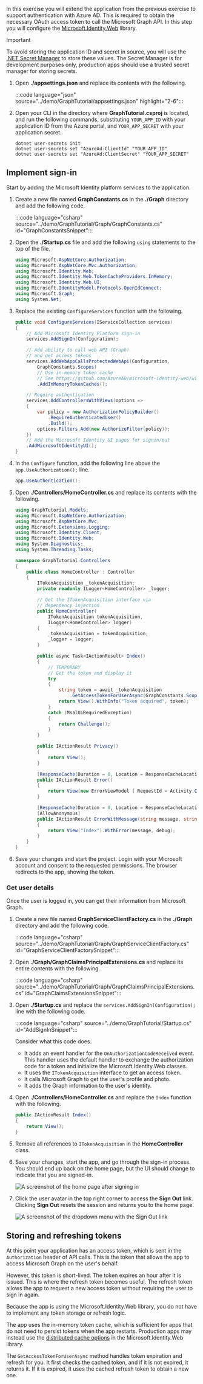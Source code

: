 <!-- markdownlint-disable MD002 MD041 -->

In this exercise you will extend the application from the previous exercise to support authentication with Azure AD. This is required to obtain the necessary OAuth access token to call the Microsoft Graph API. In this step you will configure the [Microsoft.Identity.Web](https://www.nuget.org/packages/Microsoft.Identity.Web/) library.

> [!IMPORTANT]
> To avoid storing the application ID and secret in source, you will use the [.NET Secret Manager](/aspnet/core/security/app-secrets) to store these values. The Secret Manager is for development purposes only, production apps should use a trusted secret manager for storing secrets.

1. Open **./appsettings.json** and replace its contents with the following.

    :::code language="json" source="../demo/GraphTutorial/appsettings.json" highlight="2-6":::

1. Open your CLI in the directory where **GraphTutorial.csproj** is located, and run the following commands, substituting `YOUR_APP_ID` with your application ID from the Azure portal, and `YOUR_APP_SECRET` with your application secret.

    ```Shell
    dotnet user-secrets init
    dotnet user-secrets set "AzureAd:ClientId" "YOUR_APP_ID"
    dotnet user-secrets set "AzureAd:ClientSecret" "YOUR_APP_SECRET"
    ```

## Implement sign-in

Start by adding the Microsoft Identity platform services to the application.

1. Create a new file named **GraphConstants.cs** in the **./Graph** directory and add the following code.

    :::code language="csharp" source="../demo/GraphTutorial/Graph/GraphConstants.cs" id="GraphConstantsSnippet":::

1. Open the **./Startup.cs** file and add the following `using` statements to the top of the file.

    ```csharp
    using Microsoft.AspNetCore.Authorization;
    using Microsoft.AspNetCore.Mvc.Authorization;
    using Microsoft.Identity.Web;
    using Microsoft.Identity.Web.TokenCacheProviders.InMemory;
    using Microsoft.Identity.Web.UI;
    using Microsoft.IdentityModel.Protocols.OpenIdConnect;
    using Microsoft.Graph;
    using System.Net;
    ```

1. Replace the existing `ConfigureServices` function with the following.

    ```csharp
    public void ConfigureServices(IServiceCollection services)
    {
        // Add Microsoft Identity Platform sign-in
        services.AddSignIn(Configuration);

        // Add ability to call web API (Graph)
        // and get access tokens
        services.AddWebAppCallsProtectedWebApi(Configuration,
            GraphConstants.Scopes)
            // Use in-memory token cache
            // See https://github.com/AzureAD/microsoft-identity-web/wiki/token-cache-serialization
            .AddInMemoryTokenCaches();

        // Require authentication
        services.AddControllersWithViews(options =>
        {
            var policy = new AuthorizationPolicyBuilder()
                .RequireAuthenticatedUser()
                .Build();
            options.Filters.Add(new AuthorizeFilter(policy));
        })
        // Add the Microsoft Identity UI pages for signin/out
        .AddMicrosoftIdentityUI();
    }
    ```

1. In the `Configure` function, add the following line above the `app.UseAuthorization();` line.

    ```csharp
    app.UseAuthentication();
    ```

1. Open **./Controllers/HomeController.cs** and replace its contents with the following.

    ```csharp
    using GraphTutorial.Models;
    using Microsoft.AspNetCore.Authorization;
    using Microsoft.AspNetCore.Mvc;
    using Microsoft.Extensions.Logging;
    using Microsoft.Identity.Client;
    using Microsoft.Identity.Web;
    using System.Diagnostics;
    using System.Threading.Tasks;

    namespace GraphTutorial.Controllers
    {
        public class HomeController : Controller
        {
            ITokenAcquisition _tokenAcquisition;
            private readonly ILogger<HomeController> _logger;

            // Get the ITokenAcquisition interface via
            // dependency injection
            public HomeController(
                ITokenAcquisition tokenAcquisition,
                ILogger<HomeController> logger)
            {
                _tokenAcquisition = tokenAcquisition;
                _logger = logger;
            }

            public async Task<IActionResult> Index()
            {
                // TEMPORARY
                // Get the token and display it
                try
                {
                    string token = await _tokenAcquisition
                        .GetAccessTokenForUserAsync(GraphConstants.Scopes);
                    return View().WithInfo("Token acquired", token);
                }
                catch (MsalUiRequiredException)
                {
                    return Challenge();
                }
            }

            public IActionResult Privacy()
            {
                return View();
            }

            [ResponseCache(Duration = 0, Location = ResponseCacheLocation.None, NoStore = true)]
            public IActionResult Error()
            {
                return View(new ErrorViewModel { RequestId = Activity.Current?.Id ?? HttpContext.TraceIdentifier });
            }

            [ResponseCache(Duration = 0, Location = ResponseCacheLocation.None, NoStore = true)]
            [AllowAnonymous]
            public IActionResult ErrorWithMessage(string message, string debug)
            {
                return View("Index").WithError(message, debug);
            }
        }
    }
    ```

1. Save your changes and start the project. Login with your Microsoft account and consent to the requested permissions. The browser redirects to the app, showing the token.

### Get user details

Once the user is logged in, you can get their information from Microsoft Graph.

1. Create a new file named **GraphServiceClientFactory.cs** in the **./Graph** directory and add the following code.

    :::code language="csharp" source="../demo/GraphTutorial/Graph/GraphServiceClientFactory.cs" id="GraphServiceClientFactorySnippet":::

1. Open **./Graph/GraphClaimsPrincipalExtensions.cs** and replace its entire contents with the following.

    :::code language="csharp" source="../demo/GraphTutorial/Graph/GraphClaimsPrincipalExtensions.cs" id="GraphClaimsExtensionsSnippet":::

1. Open **./Startup.cs** and replace the `services.AddSignIn(Configuration);` line with the following code.

    :::code language="csharp" source="../demo/GraphTutorial/Startup.cs" id="AddSignInSnippet":::

    Consider what this code does.

    - It adds an event handler for the `OnAuthorizationCodeReceived` event. This handler uses the default handler to exchange the authorization code for a token and initialize the Microsoft.Identity.Web classes.
    - It uses the `ITokenAcquisition` interface to get an access token.
    - It calls Microsoft Graph to get the user's profile and photo.
    - It adds the Graph information to the user's identity.

1. Open **./Controllers/HomeController.cs** and replace the `Index` function with the following.

    ```csharp
    public IActionResult Index()
    {
        return View();
    }
    ```

1. Remove all references to `ITokenAcquisition` in the **HomeController** class.

1. Save your changes, start the app, and go through the sign-in process. You should end up back on the home page, but the UI should change to indicate that you are signed-in.

    ![A screenshot of the home page after signing in](./images/add-aad-auth-01.png)

1. Click the user avatar in the top right corner to access the **Sign Out** link. Clicking **Sign Out** resets the session and returns you to the home page.

    ![A screenshot of the dropdown menu with the Sign Out link](./images/add-aad-auth-02.png)

## Storing and refreshing tokens

At this point your application has an access token, which is sent in the `Authorization` header of API calls. This is the token that allows the app to access Microsoft Graph on the user's behalf.

However, this token is short-lived. The token expires an hour after it is issued. This is where the refresh token becomes useful. The refresh token allows the app to request a new access token without requiring the user to sign in again.

Because the app is using the Microsoft.Identity.Web library, you do not have to implement any token storage or refresh logic.

The app uses the in-memory token cache, which is sufficient for apps that do not need to persist tokens when the app restarts. Production apps may instead use the [distributed cache options](https://github.com/AzureAD/microsoft-identity-web/wiki/token-cache-serialization) in the Microsoft.Identity.Web library.

The `GetAccessTokenForUserAsync` method handles token expiration and refresh for you. It first checks the cached token, and if it is not expired, it returns it. If it is expired, it uses the cached refresh token to obtain a new one.
